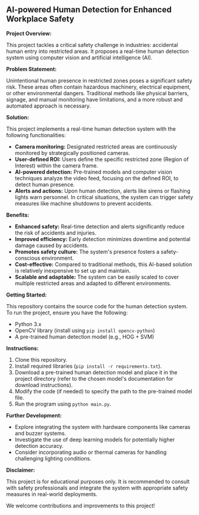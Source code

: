 ## AI-powered Human Detection for Enhanced Workplace Safety

**Project Overview:**

This project tackles a critical safety challenge in industries: accidental human entry into restricted areas. It proposes a real-time human detection system using computer vision and artificial intelligence (AI).

**Problem Statement:**

Unintentional human presence in restricted zones poses a significant safety risk. These areas often contain hazardous machinery, electrical equipment, or other environmental dangers. Traditional methods like physical barriers, signage, and manual monitoring have limitations, and a more robust and automated approach is necessary.

**Solution:**

This project implements a real-time human detection system with the following functionalities:

* **Camera monitoring:** Designated restricted areas are continuously monitored by strategically positioned cameras.
* **User-defined ROI:** Users define the specific restricted zone (Region of Interest) within the camera frame.
* **AI-powered detection:** Pre-trained models and computer vision techniques analyze the video feed, focusing on the defined ROI, to detect human presence.
* **Alerts and actions:** Upon human detection, alerts like sirens or flashing lights warn personnel. In critical situations, the system can trigger safety measures like machine shutdowns to prevent accidents.

**Benefits:**

* **Enhanced safety:** Real-time detection and alerts significantly reduce the risk of accidents and injuries.
* **Improved efficiency:** Early detection minimizes downtime and potential damage caused by accidents.
* **Promotes safety culture:** The system's presence fosters a safety-conscious environment.
* **Cost-effective:** Compared to traditional methods, this AI-based solution is relatively inexpensive to set up and maintain.
* **Scalable and adaptable:** The system can be easily scaled to cover multiple restricted areas and adapted to different environments.

**Getting Started:**

This repository contains the source code for the human detection system. To run the project, ensure you have the following:

* Python 3.x
* OpenCV library (install using `pip install opencv-python`)
* A pre-trained human detection model (e.g., HOG + SVM)

**Instructions:**

1. Clone this repository.
2. Install required libraries (`pip install -r requirements.txt`).
3. Download a pre-trained human detection model and place it in the project directory (refer to the chosen model's documentation for download instructions).
4. Modify the code (if needed) to specify the path to the pre-trained model file.
5. Run the program using `python main.py`.

**Further Development:**

* Explore integrating the system with hardware components like cameras and buzzer systems.
* Investigate the use of deep learning models for potentially higher detection accuracy.
* Consider incorporating audio or thermal cameras for handling challenging lighting conditions.

**Disclaimer:**

This project is for educational purposes only. It is recommended to consult with safety professionals and integrate the system with appropriate safety measures in real-world deployments.

We welcome contributions and improvements to this project!
